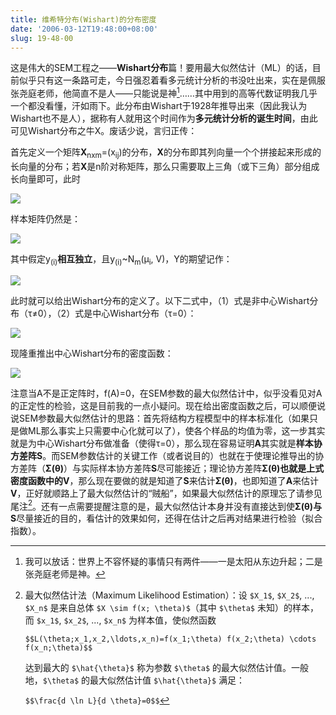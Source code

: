 ```yaml
---
title: 维希特分布(Wishart)的分布密度
date: '2006-03-12T19:48:00+08:00'
slug: 19-48-00
---
```


这是伟大的SEM工程之——**Wishart分布**篇！要用最大似然估计（ML）的话，目前似乎只有这一条路可走，今日强忍着看多元统计分析的书没吐出来，实在是佩服张尧庭老师，他简直不是人——只能说是神[^1]……其中用到的高等代数证明我几乎一个都没看懂，汗如雨下。此分布由Wishart于1928年推导出来（因此我认为Wishart也不是人），据称有人就用这个时间作为**多元统计分析的诞生时间**，由此可见Wishart分布之牛X。废话少说，言归正传：

首先定义一个矩阵**X**<SUB>nxm</SUB>=(x<SUB>ij</SUB>)的分布，**X**的分布即其列向量一个个拼接起来形成的长向量的分布；若**X**是n阶对称矩阵，那么只需要取上三角（或下三角）部分组成长向量即可，此时

![](https://db.yihui.org/hexun/b_73946BDE35F851DB.jpg)

样本矩阵仍然是：


![](https://db.yihui.org/hexun/b_0A22BF4EBE550FC9.jpg)

其中假定y<SUB>(i)</SUB>**相互独立**，且y<SUB>(i)</SUB>~N<SUB>m</SUB>(μ<SUB>i</SUB>, V)，Y的期望记作：


![](https://db.yihui.org/hexun/b_D3773B03E4EBD13D.jpg)

此时就可以给出Wishart分布的定义了。以下二式中，（1）式是非中心Wishart分布（τ≠0），（2）式是中心Wishart分布（τ=0）：


![](https://db.yihui.org/hexun/b_8D57D113EA57F893.jpg)

现隆重推出中心Wishart分布的密度函数：


![](https://db.yihui.org/hexun/b_864B708179E515FC.jpg)

注意当A不是正定阵时，f(A)=0，在SEM参数的最大似然估计中，似乎没看见对A的正定性的检验，这是目前我的一点小疑问。现在给出密度函数之后，可以顺便说说SEM参数最大似然估计的思路：首先将结构方程模型中的样本标准化（如果只是做ML那么事实上只需要中心化就可以了），使各个样品的均值为零，这一步其实就是为中心Wishart分布做准备（使得τ=0），那么现在容易证明**A**其实就是**样本协方差阵S**。而SEM参数估计的关键工作（或者说目的）也就在于使理论推导出的协方差阵（**Σ(θ)**）与实际样本协方差阵**S**尽可能接近；理论协方差阵**Σ(θ)**也就是上式密度函数中的**V**，那么现在要做的就是知道了**S**来估计**Σ(θ)**，也即知道了**A**来估计**V**，正好就顺路上了最大似然估计的“贼船”，如果最大似然估计的原理忘了请参见尾注[^2]。还有一点需要提醒注意的是，最大似然估计本身并没有直接达到使**Σ(θ)**与**S**尽量接近的目的，看估计的效果如何，还得在估计之后再对结果进行检验（拟合指数）。


[^1]: 我可以放话：世界上不容怀疑的事情只有两件——一是太阳从东边升起；二是张尧庭老师是神。

[^2]: 最大似然估计法（Maximum Likelihood Estimation）：设 `$X_1$`, `$X_2$`, ..., `$X_n$` 是来自总体 `$X \sim f(x; \theta)$`（其中 `$\theta$` 未知）的样本，而 `$x_1$`, `$x_2$`, ..., `$x_n$` 为样本值，使似然函数

    `$$L(\theta;x_1,x_2,\ldots,x_n)=f(x_1;\theta) f(x_2;\theta) \cdots f(x_n;\theta)$$`

    达到最大的 `$\hat{\theta}$` 称为参数 `$\theta$` 的最大似然估计值。一般地，`$\theta$` 的最大似然估计值 `$\hat{\theta}$` 满足：

    `$$\frac{d \ln L}{d \theta}=0$$`

<!--# 谁要是有闲心帮我把这篇文章中剩下的数学公式用 LaTeX 敲出来，我可以帮你一个忙作为答谢。 -->
